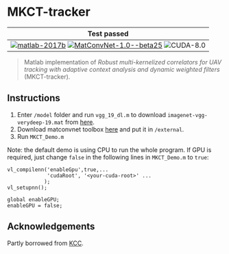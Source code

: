 # MKCT-tracker

| **Test passed**                                              |
| ------------------------------------------------------------ |
| [![matlab-2017b](https://img.shields.io/badge/matlab-2017b-yellow.svg)](https://www.mathworks.com/products/matlab.html) [![MatConvNet-1.0--beta25](https://img.shields.io/badge/MatConvNet-1.0--beta25%20-blue.svg)](http://www.vlfeat.org/matconvnet/download/matconvnet-1.0-beta25.tar.gz) ![CUDA-8.0](https://img.shields.io/badge/CUDA-8.0-green.svg) |

> Matlab implementation of *Robust multi-kernelized correlators for UAV tracking with adaptive context analysis and dynamic weighted filters* (MKCT-tracker).

## Instructions

1. Enter `/model` folder and run `vgg_19_dl.m` to download `imagenet-vgg-verydeep-19.mat` from [here](http://www.vlfeat.org/matconvnet/models/imagenet-vgg-verydeep-19.mat).
2. Download matconvnet toolbox [here](http://www.vlfeat.org/matconvnet/download/matconvnet-1.0-beta25.tar.gz) and put it in `/external`.
3. Run `MKCT_Demo.m`

Note: the default demo is using CPU to run the whole program. If GPU is required, just change `false` in the following lines in `MKCT_Demo.m` to `true`:

```
vl_compilenn('enableGpu',true,... 
             'cudaRoot', '<your-cuda-root>' ...
            );
vl_setupnn();

global enableGPU;
enableGPU = false;
```

## Acknowledgements

Partly borrowed from [KCC](https://github.com/wang-chen/KCC/tree/master/tracking).